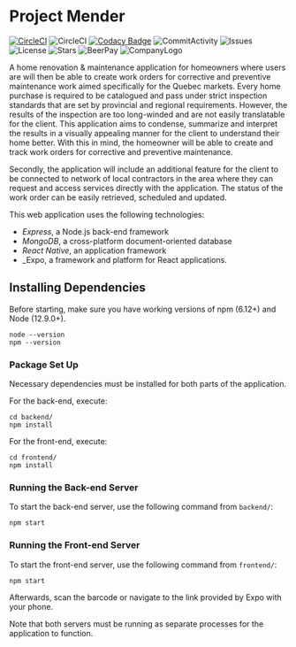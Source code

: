 # Project Mender

[![CircleCI](https://circleci.com/gh/milaroisin/project-mender/tree/master.svg?style=svg&circle-token=161d9b3dbb9771c1b5168d8b7ef2e8a2dbef19bf)](https://circleci.com/gh/milaroisin/project-mender/tree/master)
![CircleCI](https://img.shields.io/circleci/build/github/milaroisin/project-mender/master?style=for-the-badge)
[![Codacy Badge](https://api.codacy.com/project/badge/Grade/d3aae514d49b4f6c94b5547755a16e2a)](https://www.codacy.com/manual/milaroisin/project-mender?utm_source=github.com&amp;utm_medium=referral&amp;utm_content=milaroisin/project-mender&amp;utm_campaign=Badge_Grade)
![CommitActivity](https://img.shields.io/github/last-commit/milaroisin/project-mender?color=lightgrey&style=for-the-badge)
![Issues](https://img.shields.io/github/issues/milaroisin/project-mender?style=for-the-badge)
![License](https://img.shields.io/github/license/milaroisin/project-mender?color=ultraviolet&style=for-the-badge)
![Stars](https://img.shields.io/github/stars/milaroisin/project-mender?color=blue&style=for-the-badge)
![BeerPay](https://img.shields.io/beerpay/milaroisin/project-mender?color=9cf&style=for-the-badge)
![CompanyLogo](https://raw.githubusercontent.com/milaroisin/project-mender/readme/CourseAdmin/mender-logo.jpg)

A home renovation & maintenance application for homeowners where users are will then be able to create work orders for corrective and preventive maintenance work aimed specifically for the Quebec markets. Every home purchase is required to be catalogued and pass under strict inspection standards that are set by provincial and regional requirements. However, the results of the inspection are too long-winded and are not easily translatable for the client. This application aims to condense, summarize and interpret the results in a visually appealing manner for the client to understand their home better. With this in mind, the homeowner will be able to create and track work orders for corrective and preventive maintenance.

Secondly, the application will include an additional feature for the client to be connected to network of local contractors in the area where they can request and access services directly with the application. The status of the work order can be easily retrieved, scheduled and updated.

This web application uses the following technologies:

-   _Express_, a Node.js back-end framework
-   _MongoDB_, a cross-platform document-oriented database
-   _React Native_, an application framework
-   _Expo, a framework and platform for React applications.

## Installing Dependencies

Before starting, make sure you have working versions of npm (6.12+) and Node (12.9.0+).

```shell
node --version
npm --version
```

### Package Set Up

Necessary dependencies must be installed for both parts of the application.

For the back-end, execute:

```shell
cd backend/
npm install
```

For the front-end, execute:

```shell
cd frontend/
npm install
```

### Running the Back-end Server

To start the back-end server, use the following command from `backend/`:

```shell
npm start
```

### Running the Front-end Server

To start the front-end server, use the following command from `frontend/`:

```shell
npm start
```

Afterwards, scan the barcode or navigate to the link provided by Expo with your phone.

Note that both servers must be running as separate processes for the application to function.
